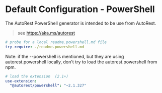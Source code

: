 # Default Configuration - PowerShell

The AutoRest PowerShell generator is intended to be use from AutoRest. 

> see https://aka.ms/autorest


``` yaml $(powershell)
# probe for a local readme.powershell.md file 
try-require: ./readme.powershell.md
```

Note: if the --powershell is mentioned, but they are using autorest.powershell locally, don't try to load the autorest.powershell from npm.

``` yaml $(powershell) && !isLoaded('@autorest/powershell')
# load the extension  (2.1+)
use-extension:
  "@autorest/powershell": "~2.1.327"
```